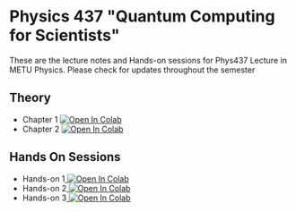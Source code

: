 # Physics 437 "Quantum Computing for Scientists" 
These are the lecture notes and Hands-on sessions for Phys437 Lecture in METU Physics. 
Please check for updates throughout the semester
## Theory 
* Chapter 1 <a target="_blank" href="https://colab.research.google.com/github/osbama/Phys437/blob/main/Theory/Ch1.ipynb"><img src="https://colab.research.google.com/assets/colab-badge.svg" alt="Open In Colab"/></a>
* Chapter 2 <a target="_blank" href="https://colab.research.google.com/github/osbama/Phys437/blob/main/Theory/Ch2.ipynb"><img src="https://colab.research.google.com/assets/colab-badge.svg" alt="Open In Colab"/></a>

## Hands On Sessions
* Hands-on 1<a target="_blank" href="https://colab.research.google.com/github/osbama/Phys437/blob/main/Hands-On/Hands_on_1.ipynb"> <img src="https://colab.research.google.com/assets/colab-badge.svg" alt="Open In Colab"/></a>
* Hands-on 2<a target="_blank" href="https://colab.research.google.com/github/osbama/Phys437/blob/main/Hands-On/Hands_on_2.ipynb"> <img src="https://colab.research.google.com/assets/colab-badge.svg" alt="Open In Colab"/></a>
* Hands-on 3<a target="_blank" href="https://colab.research.google.com/github/osbama/Phys437/blob/main/Hands-On/Hands_on_3.ipynb"> <img src="https://colab.research.google.com/assets/colab-badge.svg" alt="Open In Colab"/></a>

